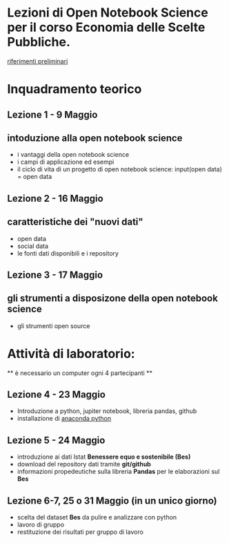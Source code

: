 # Lezioni di Open Notebook Science per il corso Economia delle Scelte Pubbliche.

[riferimenti preliminari](http://retesviluppo.it/home/e-possibile-fare-open-notebook-science-a-costo-zero/)


# Inquadramento teorico
## Lezione 1 - 9 Maggio
## intoduzione alla open notebook science 
* i vantaggi della open notebook science
* i campi di applicazione ed esempi
* il ciclo di vita di un progetto di open notebook science: input(open data) = open data

## Lezione 2 - 16 Maggio
## caratteristiche dei "nuovi dati" 
* open data 
* social data 
* le fonti dati disponibili e i repository

## Lezione 3 - 17 Maggio
## gli strumenti a disposizone della open notebook science
* gli strumenti open source 
 
# Attività di laboratorio:
** è necessario un computer ogni 4 partecipanti ** 
## Lezione 4 - 23 Maggio
* Introduzione a python, jupiter notebook, libreria pandas, github 
* installazione di [anaconda python](https://www.continuum.io/downloads)

## Lezione 5 - 24 Maggio
* introduzione ai dati Istat **Benessere equo e sostenibile (Bes)**
* download del repository dati tramite **git/github**
* informazioni propedeutiche sulla libreria **Pandas** per le elaborazioni sul **Bes** 

## Lezione 6-7, 25 o 31 Maggio (in un unico giorno)
* scelta del dataset **Bes** da pulire e analizzare con python
* lavoro di gruppo
* restituzione dei risultati per gruppo di lavoro    
